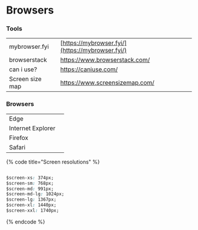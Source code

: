 # Browsers

### Tools

|  |  |
| :--- | :--- |
| mybrowser.fyi | [https://mybrowser.fyi/](https://mybrowser.fyi/) |
| browserstack | https://www.browserstack.com/ |
| can i use? | https://caniuse.com/ |
| Screen size map | https://www.screensizemap.com/ |

### Browsers

|  |  |
| :--- | :--- |
| Edge |  |
| Internet Explorer |  |
| Firefox |  |
| Safari |  |

{% code title="Screen resolutions" %}
```css

$screen-xs: 374px;
$screen-sm: 768px;
$screen-md: 991px;
$screen-md-lg: 1024px;
$screen-lg: 1367px;
$screen-xl: 1440px;
$screen-xxl: 1740px;
```
{% endcode %}

